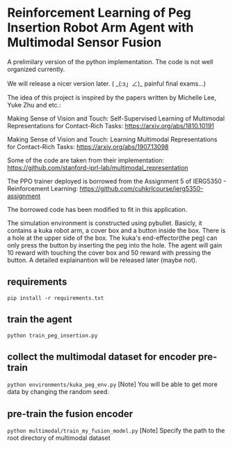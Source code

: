 # Reinforcement Learning of Peg Insertion Robot Arm Agent with Multimodal Sensor Fusion 

A prelimilary version of the python implementation. The code is not well organized currently. 

We will release a nicer version later. ( \_(:з」∠)\_ painful final exams...)

The idea of this project is inspired by the papers written by Michelle Lee, Yuke Zhu and etc.:

Making Sense of Vision and Touch: Self-Supervised Learning of Multimodal Representations for Contact-Rich Tasks: https://arxiv.org/abs/1810.10191

Making Sense of Vision and Touch: Learning Multimodal Representations for Contact-Rich Tasks: https://arxiv.org/abs/1907.13098

Some of the code are taken from their implementation: https://github.com/stanford-iprl-lab/multimodal_representation

The PPO trainer deployed is borrowed from the Assignment 5 of IERG5350 - Reinforcement Learning: https://github.com/cuhkrlcourse/ierg5350-assignment

The borrowed code has been modified to fit in this application.

The simulation environment is constructed using pybullet. Basicly, it contains a kuka robot arm, a cover box and a button inside the box. There is a hole at the upper side of the box. The kuka's end-effector(the peg) can only press the button by inserting the peg into the hole. The agent will gain 10 reward with touching the cover box and 50 reward with pressing the button. A detailed explainantion will be released later (maybe not).

## requirements
`pip install -r requirements.txt`

## train the agent
`python train_peg_insertion.py`


## collect the multimodal dataset for encoder pre-train
`python environments/kuka_peg_env.py`
[Note] You will be able to get more data by changing the random seed.

## pre-train the fusion encoder
`python multimodal/train_my_fusion_model.py`
[Note] Specify the path to the root directory of multimodal dataset



